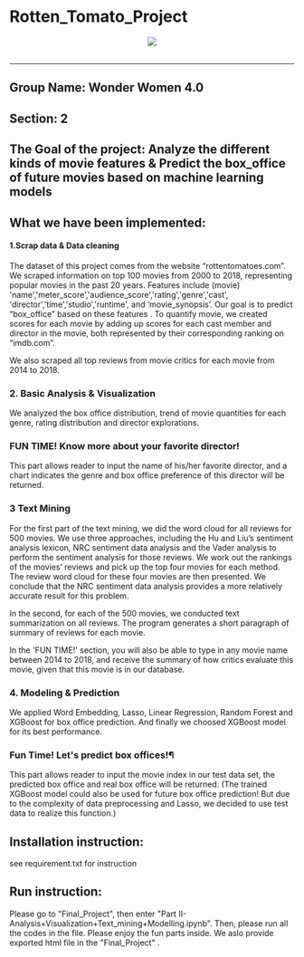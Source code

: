 # Rotten_Tomato_Project
<div align="center">
  <img src="https://cals.org/wp-content/uploads/2018/06/movie.jpg"><br><br>
</div>

-----------------
## Group Name: Wonder Women 4.0
## Section: 2

## The Goal of the project: Analyze the different kinds of movie features & Predict the box_office of future movies based on machine learning models

## What we have been implemented:

#### 1.Scrap data & Data cleaning
The dataset of this project comes from the website “rottentomatoes.com”. We scraped information on top 100 movies from 2000 to 2018, representing popular movies in the past 20 years. Features include (movie) 'name','meter_score','audience_score','rating','genre','cast', 'director','time','studio','runtime', and ‘movie_synopsis’. Our goal is to predict “box_office” based on these features . To quantify  movie,  we created scores for each movie by adding up scores for each cast member and director in the movie, both represented by their corresponding ranking on “imdb.com”.

We also scraped all top reviews from movie critics for each movie from 2014 to 2018.


### 2. Basic Analysis & Visualization 

We analyzed the box office distribution, trend of movie quantities for each genre, rating distribution and director explorations.


### FUN TIME! Know more about your favorite director!
This part allows reader to input the name of his/her favorite director, and a chart indicates the genre and box office preference of this director will be returned.

### 3 Text Mining

For the first part of the text mining, we did the word cloud for all reviews for 500 movies. We use three approaches, including the Hu and Liu’s sentiment analysis lexicon, NRC sentiment data analysis and the Vader analysis to perform the sentiment analysis for those reviews. We work out the rankings of the movies’ reviews and pick up the top four movies for each method. The review word cloud for these four movies are then presented. We conclude that the NRC sentiment data analysis provides a more relatively accurate result for this problem.

In the second, for each of the 500 movies, we conducted text summarization on all reviews. The program generates a short paragraph of summary of reviews for each movie.

In the 'FUN TIME!' section, you will also be able to type in any movie name between 2014 to 2018, and receive the summary of how critics evaluate this movie, given that this movie is in our database.

### 4. Modeling & Prediction

We applied Word Embedding, Lasso, Linear Regression, Random Forest and XGBoost for box office prediction. And finally we choosed XGBoost model for its best performance.

### Fun Time! Let's predict box offices!¶

This part allows reader to input the movie index in our test data set, the predicted box office and real box office will be returned. (The trained XGBoost model could also be used for future box office prediction! But due to the complexity of data preprocessing and Lasso, we decided to use test data to realize this function.)

## Installation instruction:
see requirement.txt for instruction

## Run instruction:
Please go to "Final_Project", then enter "Part II- Analysis+Visualization+Text_mining+Modelling.ipynb". Then, please run all the codes in the file. Please enjoy the fun parts inside. We aslo provide exported html file in the "Final_Project" .

